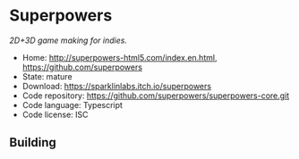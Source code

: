 # Superpowers

_2D+3D game making for indies._

- Home: http://superpowers-html5.com/index.en.html, https://github.com/superpowers
- State: mature
- Download: https://sparklinlabs.itch.io/superpowers
- Code repository: https://github.com/superpowers/superpowers-core.git
- Code language: Typescript
- Code license: ISC

## Building
